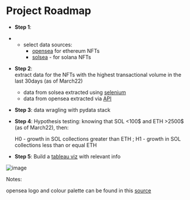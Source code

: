 # Project Roadmap

* **Step 1**: 
*    * select data sources:
        * [opensea](https://opensea.io/) for ethereum NFTs  
        * [solsea](https://solsea.io/collection-statistics) - for solana NFTs

* **Step 2**:  
extract data for the NFTs with the highest transactional volume in the last 30days (as of March22)
  * data from solsea extracted using [selenium](https://www.selenium.dev/)
  * data from opensea extracted via [API](https://docs.opensea.io/reference/api-overview)

* **Step 3**: 
data wragling with pydata stack 

* **Step 4**: 
Hypothesis testing: knowing that SOL <100$ and ETH >2500$ (as of March22), then:

  H0 - growth in SOL collections greater than ETH ; 
  H1 - growth in SOL collections less than or equal ETH

* **Step 5**: 
Build a [tableau viz](https://public.tableau.com/app/profile/andrejgoncalves/viz/nfts_market/marketplaces?publish=yes) with relevant info

![image](https://user-images.githubusercontent.com/56920684/157866463-8e0921e1-f266-416b-9029-9311ae456045.png)


Notes: 

opensea logo and colour palette can be found in this [source](https://docs.opensea.io/docs/logos)

